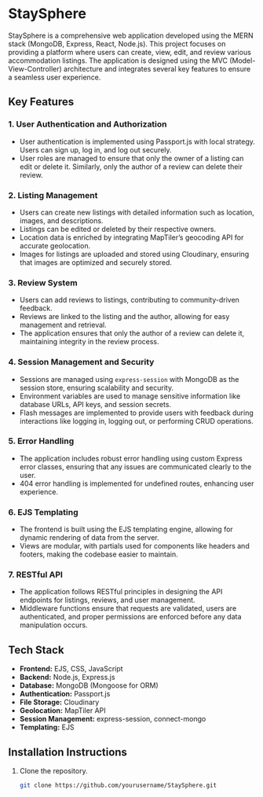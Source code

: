 # StaySphere

StaySphere is a comprehensive web application developed using the MERN stack (MongoDB, Express, React, Node.js). This project focuses on providing a platform where users can create, view, edit, and review various accommodation listings. The application is designed using the MVC (Model-View-Controller) architecture and integrates several key features to ensure a seamless user experience.

## Key Features

### 1. User Authentication and Authorization
- User authentication is implemented using Passport.js with local strategy. Users can sign up, log in, and log out securely.
- User roles are managed to ensure that only the owner of a listing can edit or delete it. Similarly, only the author of a review can delete their review.

### 2. Listing Management
- Users can create new listings with detailed information such as location, images, and descriptions.
- Listings can be edited or deleted by their respective owners.
- Location data is enriched by integrating MapTiler’s geocoding API for accurate geolocation.
- Images for listings are uploaded and stored using Cloudinary, ensuring that images are optimized and securely stored.

### 3. Review System
- Users can add reviews to listings, contributing to community-driven feedback.
- Reviews are linked to the listing and the author, allowing for easy management and retrieval.
- The application ensures that only the author of a review can delete it, maintaining integrity in the review process.

### 4. Session Management and Security
- Sessions are managed using `express-session` with MongoDB as the session store, ensuring scalability and security.
- Environment variables are used to manage sensitive information like database URLs, API keys, and session secrets.
- Flash messages are implemented to provide users with feedback during interactions like logging in, logging out, or performing CRUD operations.

### 5. Error Handling
- The application includes robust error handling using custom Express error classes, ensuring that any issues are communicated clearly to the user.
- 404 error handling is implemented for undefined routes, enhancing user experience.

### 6. EJS Templating
- The frontend is built using the EJS templating engine, allowing for dynamic rendering of data from the server.
- Views are modular, with partials used for components like headers and footers, making the codebase easier to maintain.

### 7. RESTful API
- The application follows RESTful principles in designing the API endpoints for listings, reviews, and user management.
- Middleware functions ensure that requests are validated, users are authenticated, and proper permissions are enforced before any data manipulation occurs.

## Tech Stack
- **Frontend:** EJS, CSS, JavaScript
- **Backend:** Node.js, Express.js
- **Database:** MongoDB (Mongoose for ORM)
- **Authentication:** Passport.js
- **File Storage:** Cloudinary
- **Geolocation:** MapTiler API
- **Session Management:** express-session, connect-mongo
- **Templating:** EJS

## Installation Instructions

1. Clone the repository.
   ```bash
   git clone https://github.com/yourusername/StaySphere.git
